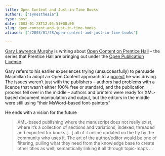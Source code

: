 ```yaml
---
title: Open Content and Just-in-Time Books
authors: ["synesthesia"]
type: post
date: 2003-01-28T12:05:51+00:00
slug: open-content-and-just-in-time-books 
aliases: ["/2003/01/28/open-content-and-just-in-time-books"]

---
```

[Gary Lawrence Murphy][1] is writing about [Open Content on Prentice Hall][2] &#8211; the series that Prentice Hall are bringing out under the [Open Publication License][3]. 

Gary refers to his earlier experiences trying (unsuccessfully) to persuade Macmillan to adopt an Open Content approach to a [project][4] he was driving. The issues weren&#8217;t just with the publishers &#8211; authors had problems with a licence that wasn&#8217;t either 100% free or standard, and the publication process fell over in the middle &#8211; authors and printers were ready for XML-based document manipulation and output, but the editors in the middle were still using &#8220;their MsWord-based font-painters&#8221;

He ends with a vision for the future

<blockquote cite="https://www.teledyn.com/mt/archives/000526.html">
  <p>
    XML-based publishing where the manuscript does not really exist, where it&#8217;s a collection of sections and variations, indexed, threaded and exported for books [&#8230;] all of it online updated on the fly by the community who uses it. The art of the author/editor would be one of filtering, pulling what they need from the knowledge base to create other titles as well, semantically linking it all through topic-maps &#8230;
  </p>
</blockquote>

 [1]: https://www.teledyn.com/mt/ "TeledyN"
 [2]: https://www.teledyn.com/mt/archives/000526.html "TeledyN: Open Content on Prentice Hall"
 [3]: https://www.opencontent.org/openpub/
 [4]: https://kernelbook.sourceforge.net/